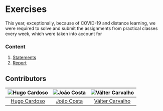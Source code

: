 # Exercises

This year, exceptionally, because of COVID-19 and distance learning, we were required to solve and submit the assignments from practical classes every week, which were taken into account for 

### Content

1. [Statements](statements)
3. [Report](report.pdf)

## Contributors

![Hugo Cardoso][hugo-pic] | ![João Costa][cunha-pic] | ![Válter Carvalho][valter-pic]
:---: | :---: | :---: |
[Hugo Cardoso][hugo] | [João Costa][cunha] | [Válter Carvalho][valter]

[hugo]: https://github.com/Abjiri
[hugo-pic]: https://github.com/Abjiri.png?size=120
[cunha]: https://github.com/Jcc20
[cunha-pic]: https://github.com/Jcc20.png?size=120
[valter]: https://github.com/wurzy
[valter-pic]: https://github.com/wurzy.png?size=120
